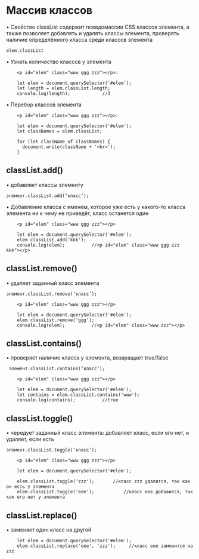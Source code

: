 # Массив классов

• Свойство classList содержит псевдомассив CSS классов элемента, а также позволяет добавлять и удалять классы элемента, проверять наличие определённого класса среди классов элемента

    elem.classList

• Узнать количество классов у элемента

        <p id="elem" class="www ggg zzz"></p>:

        let elem = document.querySelector('#elem');
        let length = elem.classList.length;
        console.log(length);			//3

• Перебор классов элемента

        <p id="elem" class="www ggg zzz"></p>:

        let elem = document.querySelector('#elem');
        let classNames = elem.classList;

        for (let className of classNames) {
          document.write(className + '<br>');
        }

## classList.add()

• добавляет классы элементу

    элемент.classList.add(‘класс’);

• Добавление класса с именем, которое уже есть у какого-то класса элемента ни к чему не приведёт, класс останется один

        <p id="elem" class="www ggg zzz"></p>

        let elem = document.querySelector('#elem');
        elem.classList.add('kkk');
        console.log(elem); 			//<p id="elem" class="www ggg zzz kkk"></p>

## classList.remove()

• удаляет заданный класс элемента

    элемент.classList.remove(‘класс’);

        <p id="elem" class="www ggg zzz"></p>

        let elem = document.querySelector('#elem');
        elem.classList.remove('ggg');
        console.log(elem);			//<p id="elem" class="www zzz"></p>

## classList.contains()

• проверяет наличие класса у элемента, возвращает true/false

     элемент.classList.contains(‘класс’);

        <p id="elem" class="www ggg zzz"></p>

        let elem = document.querySelector('#elem');
        let contains = elem.classList.contains('www');
        console.log(contains);			//true

## classList.toggle()

• чередует заданный класс элемента: добавляет класс, если его нет, и удаляет, если есть

    элемент.classList.toggle(‘класс’);

        <p id="elem" class="www ggg zzz"></p>

        let elem = document.querySelector('#elem');

        elem.classList.toggle('zzz'); 		//класс zzz удалится, так как он есть у элемента
        elem.classList.toggle('eee');			//класс eee добавится, так как его нет у элемента

## classList.replace()

• заменяет один класс на другой

        let elem = document.querySelector('#elem');
        elem.classList.replace('eee', 'zzz');     //класс eee заменится на zzz
